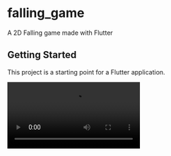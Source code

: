 # falling_game

A 2D Falling game made with Flutter

## Getting Started

This project is a starting point for a Flutter application.

<video src="Screen Recording 2024-08-26 204918.mp4" controls="controls" style="max-width: 100%; height: auto;">
   Your browser does not support the video tag.
</video>


